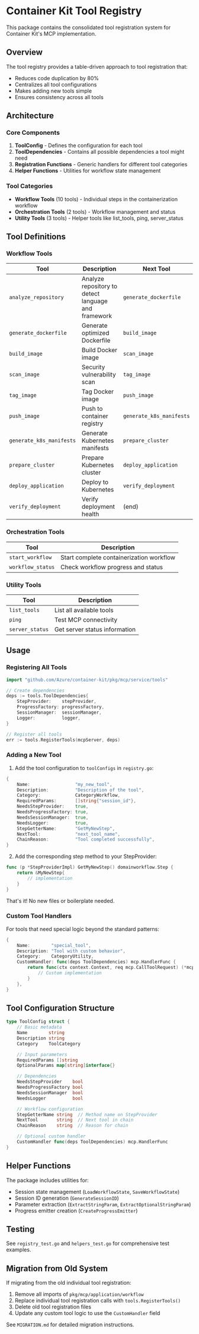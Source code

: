 # Container Kit Tool Registry

This package contains the consolidated tool registration system for Container Kit's MCP implementation.

## Overview

The tool registry provides a table-driven approach to tool registration that:
- Reduces code duplication by 80%
- Centralizes all tool configurations
- Makes adding new tools simple
- Ensures consistency across all tools

## Architecture

### Core Components

1. **ToolConfig** - Defines the configuration for each tool
2. **ToolDependencies** - Contains all possible dependencies a tool might need
3. **Registration Functions** - Generic handlers for different tool categories
4. **Helper Functions** - Utilities for workflow state management

### Tool Categories

- **Workflow Tools** (10 tools) - Individual steps in the containerization workflow
- **Orchestration Tools** (2 tools) - Workflow management and status
- **Utility Tools** (3 tools) - Helper tools like list_tools, ping, server_status

## Tool Definitions

### Workflow Tools

| Tool | Description | Next Tool |
|------|-------------|-----------|
| `analyze_repository` | Analyze repository to detect language and framework | `generate_dockerfile` |
| `generate_dockerfile` | Generate optimized Dockerfile | `build_image` |
| `build_image` | Build Docker image | `scan_image` |
| `scan_image` | Security vulnerability scan | `tag_image` |
| `tag_image` | Tag Docker image | `push_image` |
| `push_image` | Push to container registry | `generate_k8s_manifests` |
| `generate_k8s_manifests` | Generate Kubernetes manifests | `prepare_cluster` |
| `prepare_cluster` | Prepare Kubernetes cluster | `deploy_application` |
| `deploy_application` | Deploy to Kubernetes | `verify_deployment` |
| `verify_deployment` | Verify deployment health | (end) |

### Orchestration Tools

| Tool | Description |
|------|-------------|
| `start_workflow` | Start complete containerization workflow |
| `workflow_status` | Check workflow progress and status |

### Utility Tools

| Tool | Description |
|------|-------------|
| `list_tools` | List all available tools |
| `ping` | Test MCP connectivity |
| `server_status` | Get server status information |

## Usage

### Registering All Tools

```go
import "github.com/Azure/container-kit/pkg/mcp/service/tools"

// Create dependencies
deps := tools.ToolDependencies{
    StepProvider:    stepProvider,
    ProgressFactory: progressFactory,
    SessionManager:  sessionManager,
    Logger:          logger,
}

// Register all tools
err := tools.RegisterTools(mcpServer, deps)
```

### Adding a New Tool

1. Add the tool configuration to `toolConfigs` in `registry.go`:

```go
{
    Name:                 "my_new_tool",
    Description:          "Description of the tool",
    Category:             CategoryWorkflow,
    RequiredParams:       []string{"session_id"},
    NeedsStepProvider:    true,
    NeedsProgressFactory: true,
    NeedsSessionManager:  true,
    NeedsLogger:          true,
    StepGetterName:       "GetMyNewStep",
    NextTool:             "next_tool_name",
    ChainReason:          "Tool completed successfully",
}
```

2. Add the corresponding step method to your StepProvider:

```go
func (p *StepProviderImpl) GetMyNewStep() domainworkflow.Step {
    return &MyNewStep{
        // implementation
    }
}
```

That's it! No new files or boilerplate needed.

### Custom Tool Handlers

For tools that need special logic beyond the standard patterns:

```go
{
    Name:        "special_tool",
    Description: "Tool with custom behavior",
    Category:    CategoryUtility,
    CustomHandler: func(deps ToolDependencies) mcp.HandlerFunc {
        return func(ctx context.Context, req mcp.CallToolRequest) (*mcp.CallToolResult, error) {
            // Custom implementation
        }
    },
}
```

## Tool Configuration Structure

```go
type ToolConfig struct {
    // Basic metadata
    Name        string
    Description string
    Category    ToolCategory

    // Input parameters
    RequiredParams []string
    OptionalParams map[string]interface{}

    // Dependencies
    NeedsStepProvider    bool
    NeedsProgressFactory bool
    NeedsSessionManager  bool
    NeedsLogger          bool

    // Workflow configuration
    StepGetterName string  // Method name on StepProvider
    NextTool       string  // Next tool in chain
    ChainReason    string  // Reason for chain

    // Optional custom handler
    CustomHandler func(deps ToolDependencies) mcp.HandlerFunc
}
```

## Helper Functions

The package includes utilities for:
- Session state management (`LoadWorkflowState`, `SaveWorkflowState`)
- Session ID generation (`GenerateSessionID`)
- Parameter extraction (`ExtractStringParam`, `ExtractOptionalStringParam`)
- Progress emitter creation (`CreateProgressEmitter`)

## Testing

See `registry_test.go` and `helpers_test.go` for comprehensive test examples.

## Migration from Old System

If migrating from the old individual tool registration:

1. Remove all imports of `pkg/mcp/application/workflow`
2. Replace individual tool registration calls with `tools.RegisterTools()`
3. Delete old tool registration files
4. Update any custom tool logic to use the `CustomHandler` field

See `MIGRATION.md` for detailed migration instructions.